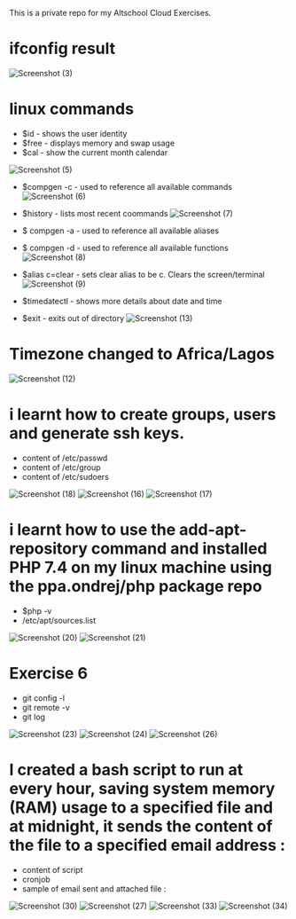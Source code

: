 This is a private repo for my Altschool Cloud Exercises.

# ifconfig result

![Screenshot (3)](https://user-images.githubusercontent.com/109033746/195026255-e4ccae10-5012-4fce-bc58-2c57cad88b2c.png)

# linux commands
* $id - shows the user identity
* $free - displays memory and swap usage
* $cal - show the current month calendar

![Screenshot (5)](https://user-images.githubusercontent.com/109033746/195029259-e0243754-e37a-467d-8dba-6f35778cd01d.png)

* $compgen -c - used to reference all available commands
![Screenshot (6)](https://user-images.githubusercontent.com/109033746/195031972-a584a9bd-fdd3-415c-af90-1a4f2b9066ab.png)

* $history - lists most recent coommands
![Screenshot (7)](https://user-images.githubusercontent.com/109033746/195033425-c866a75b-2fcb-4cea-8b3a-579e05300fb1.png)

* $ compgen -a - used to reference all available aliases
* $ compgen -d - used to reference all available functions
![Screenshot (8)](https://user-images.githubusercontent.com/109033746/195034475-2e321c16-30a8-488d-ae32-7f8f675dd7fa.png)

* $alias c=clear - sets clear alias to be c. Clears the screen/terminal
![Screenshot (9)](https://user-images.githubusercontent.com/109033746/195035475-a58cac9c-c6e4-4a9a-a79b-86c9d36d3a82.png)

* $timedatectl - shows more details about date and time
* $exit - exits out of directory
![Screenshot (13)](https://user-images.githubusercontent.com/109033746/195036343-14c28c02-1af1-4bfd-8230-eef7ce090903.png)

# Timezone changed to Africa/Lagos

![Screenshot (12)](https://user-images.githubusercontent.com/109033746/195037911-fa167102-ffd6-42f8-a443-8eec1bd352f9.png)

# i learnt how to create groups, users and generate ssh keys.
* content of /etc/passwd
* content of /etc/group
* content of /etc/sudoers

![Screenshot (18)](https://user-images.githubusercontent.com/109033746/195040157-7876ae17-a781-4a10-a785-4b696063141a.png)
![Screenshot (16)](https://user-images.githubusercontent.com/109033746/195040292-443f6005-9481-4b6a-9f2f-78e82e2d5c16.png)
![Screenshot (17)](https://user-images.githubusercontent.com/109033746/195040497-c5c45f6e-a9f6-4252-8bd4-2660ff0e2d7c.png)

# i learnt how to use the add-apt-repository command and installed PHP 7.4 on my linux machine using the ppa.ondrej/php package repo
* $php -v
* /etc/apt/sources.list

![Screenshot (20)](https://user-images.githubusercontent.com/109033746/195042611-15920e44-179a-4c41-9108-f55c0d834b9a.png)
![Screenshot (21)](https://user-images.githubusercontent.com/109033746/195042881-237dd4b5-911a-4ddc-acd4-1ba6f5a82500.png)

# Exercise 6
* git config -l
* git remote -v
* git log

![Screenshot (23)](https://user-images.githubusercontent.com/109033746/197366540-996ca326-0186-439f-ba33-2c51f2fc1efe.png)
![Screenshot (24)](https://user-images.githubusercontent.com/109033746/197366650-9a9ed585-0853-4248-8987-137d4eded7d3.png)
![Screenshot (26)](https://user-images.githubusercontent.com/109033746/197366664-454688da-db9c-48e7-84fc-57a6b0fea85b.png)

# I created a bash script to run at every hour, saving system memory (RAM) usage to a specified file and at midnight, it sends the content of the file to a specified email address :
* content of script
* cronjob
* sample of email sent and attached file :

![Screenshot (30)](https://user-images.githubusercontent.com/109033746/197367161-8e40591c-e7b8-454b-9408-9894fc48af0c.png)
![Screenshot (27)](https://user-images.githubusercontent.com/109033746/197367170-c52475a5-0986-487f-99f1-d06e6d0a2c2c.png)
![Screenshot (33)](https://user-images.githubusercontent.com/109033746/197367202-04e2261f-36c6-460a-9608-31b1954070eb.png)
![Screenshot (34)](https://user-images.githubusercontent.com/109033746/197367216-5021a771-3b2a-4402-ab62-e5ee1cb6e768.png)
